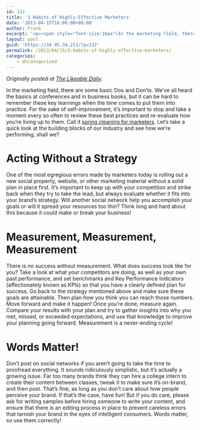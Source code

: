 ```yaml
---
id: 132
title: '3 Habits of Highly-Effective Marketers'
date: '2013-04-15T16:06:00+00:00'
author: Frank
excerpt: '<p><span style="font-size:16px">In the marketing field, there are some basic Dos and Don’ts.&nbsp;We’ve&nbsp;all heard the basics at conferences and in business books, but it can be hard to remember these key learnings when the time comes to put them into practice. For the sake of self-improvement, it’s important to stop and take a moment every so often to review these best practices and re-evaluate how you’re living up to them. Call it&nbsp;</span><a target="_blank" href="http://hub.am/ZWm7Uh" rel="noopener">spring cleaning for marketers</a><span style="font-size:16px">. Let’s take a quick look at the building blocks of our industry and see how we’re performing, shall we?</span></p>'
layout: post
guid: 'https://34.95.34.211/?p=132'
permalink: /2013/04/15/3-habits-of-highly-effective-marketers/
categories:
    - Uncategorized
---
```


*Originally posted at [The Likeable Daily](http://www.likeable.com/blog/2013/04/3-habits-of-highly-effective-marketers/).*

In the marketing field, there are some basic Dos and Don’ts. We’ve all heard the basics at conferences and in business books, but it can be hard to remember these key learnings when the time comes to put them into practice. For the sake of self-improvement, it’s important to stop and take a moment every so often to review these best practices and re-evaluate how you’re living up to them. Call it [spring cleaning for marketers](http://hub.am/ZWm7Uh). Let’s take a quick look at the building blocks of our industry and see how we’re performing, shall we?

Acting Without a Strategy
==

One of the most egregious errors made by marketers today is rolling out a new social property, website, or other marketing material without a solid plan in place first. It’s important to keep up with your competition and strike back when they try to take the lead, but always evaluate whether it fits into your brand’s strategy. Will another social network help you accomplish your goals or will it spread your resources too thin? Think long and hard about this because it could make or break your business!

Measurement, Measurement, Measurement
==

There is no success without measurement. What does success look like for you? Take a look at what your competitors are doing, as well as your own past performance, and set benchmarks and Key Performance Indicators (affectionately known as KPIs) so that you have a clearly defined plan for success. Go back to the strategy mentioned above and make sure these goals are attainable. Then plan how you think you can reach those numbers. Move forward and make it happen! Once you’re done, measure again. Compare your results with your plan and try to gather insights into why you met, missed, or exceeded expectations, and use that knowledge to improve your planning going forward. Measurement is a never-ending cycle!

Words Matter!
==

Don’t post on social networks if you aren’t going to take the time to proofread everything. It sounds ridiculously simplistic, but it’s actually a growing issue. Far too many brands think they can hire a college intern to create their content between classes, tweak it to make sure it’s on-brand, and then post. That’s fine, as long as you don’t care about how people perceive your brand. If that’s the case, have fun! But if you do care, please ask for writing samples before hiring someone to write your content, and ensure that there is an editing process in place to prevent careless errors that tarnish your brand in the eyes of intelligent consumers. Words matter, so use them correctly!
